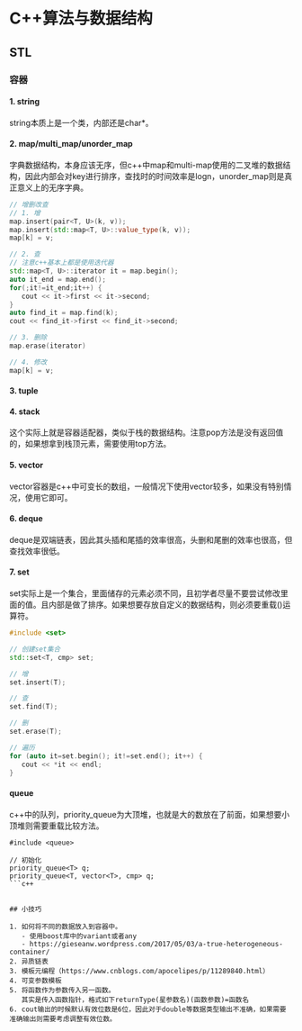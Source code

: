 # C++算法与数据结构

## STL

### 容器

#### 1. string

string本质上是一个类，内部还是char*。

#### 2. map/multi_map/unorder_map

字典数据结构，本身应该无序，但c++中map和multi-map使用的二叉堆的数据结构，因此内部会对key进行排序，查找时的时间效率是logn，unorder_map则是真正意义上的无序字典。

```c++
// 增删改查
// 1. 增
map.insert(pair<T, U>(k, v));
map.insert(std::map<T, U>::value_type(k, v));
map[k] = v;

// 2. 查
// 注意c++基本上都是使用迭代器
std::map<T, U>::iterator it = map.begin();
auto it_end = map.end();
for(;it!=it_end;it++) {
   cout << it->first << it->second;
}
auto find_it = map.find(k);
cout << find_it->first << find_it->second;

// 3. 删除
map.erase(iterator)

// 4. 修改
map[k] = v;
```

#### 3. tuple

#### 4. stack
这个实际上就是容器适配器，类似于栈的数据结构。注意pop方法是没有返回值的，如果想拿到栈顶元素，需要使用top方法。

#### 5. vector
vector容器是c++中可变长的数组，一般情况下使用vector较多，如果没有特别情况，使用它即可。

#### 6. deque
deque是双端链表，因此其头插和尾插的效率很高，头删和尾删的效率也很高，但查找效率很低。

#### 7. set
set实际上是一个集合，里面储存的元素必须不同，且初学者尽量不要尝试修改里面的值。且内部是做了排序。如果想要存放自定义的数据结构，则必须要重载()运算符。
```c++
#include <set>

// 创建set集合
std::set<T, cmp> set;

// 增
set.insert(T);

// 查
set.find(T);

// 删
set.erase(T);

// 遍历
for (auto it=set.begin(); it!=set.end(); it++) {
   cout << *it << endl;
}
```

#### queue
c++中的队列，priority_queue为大顶堆，也就是大的数放在了前面，如果想要小顶堆则需要重载比较方法。
```
#include <queue>

// 初始化
priority_queue<T> q;
priority_queue<T, vector<T>, cmp> q;
```c++


## 小技巧

1. 如何将不同的数据放入到容器中。
   - 使用boost库中的variant或者any
   - https://gieseanw.wordpress.com/2017/05/03/a-true-heterogeneous-container/
2. 异质链表
3. 模板元编程（https://www.cnblogs.com/apocelipes/p/11289840.html）
4. 可变参数模板
5. 将函数作为参数传入另一函数。
   其实是传入函数指针，格式如下returnType(星参数名)(函数参数)=函数名
6. cout输出的时候默认有效位数是6位，因此对于double等数据类型输出不准确，如果需要准确输出则需要考虑调整有效位数。

